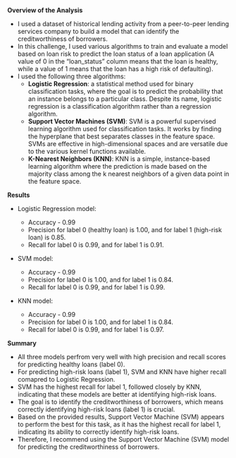 **Overview of the Analysis**

- I used a dataset of historical lending activity from a peer-to-peer lending services company to build a model that can identify the creditworthiness of borrowers.
- In this challenge, I used various algorithms to train and evaluate a model based on loan risk to predict the loan status of a loan application (A value of 0 in the “loan_status” column means that the loan is healthy, while a value of 1 means that the loan has a high risk of defaulting).
- I used the following three algorithms:
  - **Logistic Regression**:  a statistical method used for binary classification tasks, where the goal is to predict the probability that an instance belongs to a 
    particular class. Despite its name, logistic regression is a classification algorithm rather than a regression algorithm.
  - **Support Vector Machines (SVM)**: SVM is a powerful supervised learning algorithm used for classification tasks. It works by finding the hyperplane that best separates 
    classes in the feature space. SVMs are effective in high-dimensional spaces and are versatile due to the various kernel functions available.
  - **K-Nearest Neighbors (KNN)**: KNN is a simple, instance-based learning algorithm where the prediction is made based on the majority class among the k nearest neighbors 
    of a given data point in the feature space.


**Results**
- Logistic Regression model:
  - Accuracy - 0.99
  - Precision for label 0 (healthy loan) is 1.00, and for label 1 (high-risk loan) is 0.85.
  - Recall for label 0 is 0.99, and for label 1 is 0.91.
                           
- SVM model:
  - Accuracy - 0.99
  - Precision for label 0 is 1.00, and for label 1 is 0.84.
  - Recall for label 0 is 0.99, and for label 1 is 0.99.
    
- KNN model:
  - Accuracy - 0.99
  - Precision for label 0 is 1.00, and for label 1 is 0.84.
  - Recall for label 0 is 0.99, and for label 1 is 0.97.


**Summary**
- All three models perfrom very well with high precision and recall scores for predicting healthy loans (label 0).
- For predicting high-risk loans (label 1), SVM and KNN have higher recall comapred to Logistic Regression.
- SVM has the highest recall for label 1, followed closely by KNN, indicating that these models are better at identifying high-risk loans.
- The goal is to identify the creditworthiness of borrowers, which means correctly identifying high-risk loans (label 1) is crucial.
- Based on the provided results, Support Vector Machine (SVM) appears to perform the best for this task, as it has the highest recall for label 1, indicating its ability 
  to correctly identify high-risk loans.
- Therefore, I recommend using the Support Vector Machine (SVM) model for predicting the creditworthiness of borrowers.
  
